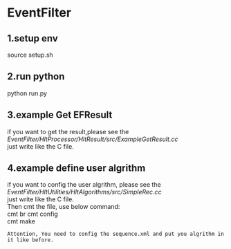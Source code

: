 # EventFilter

## 1.setup env  
  
source setup.sh  
  
## 2.run python  
  
python run.py  
  
## 3.example Get EFResult
   if you want to get the result,please see the  
       *EventFilter/HltProcessor/HltResult/src/ExampleGetResult.cc*   
   just write like the C file. 

## 4.example define user algrithm  
  
   if you want to config the user algrithm, please see the  
         *EventFilter/HltUtilities/HltAlgorithms/src/SimpleRec.cc*  
   just write like the C file.  
   Then cmt the file, use below command:  
     cmt br cmt config  
     cmt make  
       
    Attention, You need to config the sequence.xml and put you algrithm in it like before.
   

